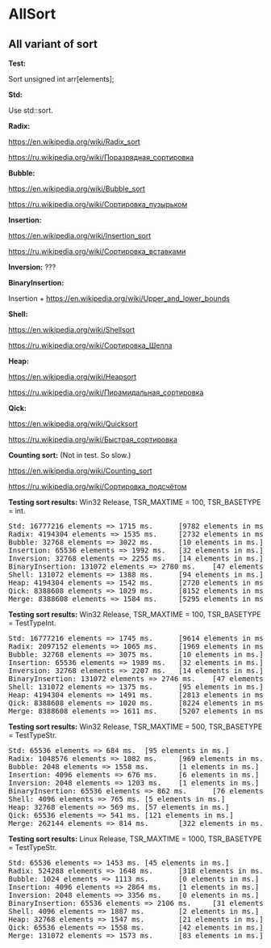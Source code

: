 # AllSort
<h2>All variant of sort</h2>


<b>Test:</b>

Sort unsigned int arr[elements];

<b>Std:</b>

Use std::sort.

<b>Radix:</b>

https://en.wikipedia.org/wiki/Radix_sort

https://ru.wikipedia.org/wiki/Поразрядная_сортировка


<b>Bubble:</b>

https://en.wikipedia.org/wiki/Bubble_sort

https://ru.wikipedia.org/wiki/Сортировка_пузырьком


<b>Insertion:</b>

https://en.wikipedia.org/wiki/Insertion_sort

https://ru.wikipedia.org/wiki/Сортировка_вставками 


<b>Inversion:</b>
???

<b>BinaryInsertion:</b>

Insertion + https://en.wikipedia.org/wiki/Upper_and_lower_bounds


<b>Shell:</b>

https://en.wikipedia.org/wiki/Shellsort

https://ru.wikipedia.org/wiki/Сортировка_Шелла


<b>Heap:</b>

https://en.wikipedia.org/wiki/Heapsort

https://ru.wikipedia.org/wiki/Пирамидальная_сортировка


<b>Qick:</b>

https://en.wikipedia.org/wiki/Quicksort

https://ru.wikipedia.org/wiki/Быстрая_сортировка

<b>Counting sort:</b> (Not in test. So slow.)

https://en.wikipedia.org/wiki/Counting_sort

https://ru.wikipedia.org/wiki/Сортировка_подсчётом 


<b>Testing sort results:</b> Win32 Release, TSR_MAXTIME	= 100, TSR_BASETYPE = int.
<pre>
Std: 16777216 elements => 1715 ms.      [9782 elements in ms.]
Radix: 4194304 elements => 1535 ms.     [2732 elements in ms.]
Bubble: 32768 elements => 3022 ms.      [10 elements in ms.]
Insertion: 65536 elements => 1992 ms.   [32 elements in ms.]
Inversion: 32768 elements => 2255 ms.   [14 elements in ms.]
BinaryInsertion: 131072 elements => 2780 ms.    [47 elements in ms.]
Shell: 131072 elements => 1388 ms.      [94 elements in ms.]
Heap: 4194304 elements => 1542 ms.      [2720 elements in ms.]
Qick: 8388608 elements => 1029 ms.      [8152 elements in ms.]
Merge: 8388608 elements => 1584 ms.     [5295 elements in ms.]
</pre>

<b>Testing sort results:</b> Win32 Release, TSR_MAXTIME	= 100, TSR_BASETYPE = TestTypeInt.
<pre>
Std: 16777216 elements => 1745 ms.      [9614 elements in ms.]
Radix: 2097152 elements => 1065 ms.     [1969 elements in ms.]
Bubble: 32768 elements => 3075 ms.      [10 elements in ms.]
Insertion: 65536 elements => 1989 ms.   [32 elements in ms.]
Inversion: 32768 elements => 2207 ms.   [14 elements in ms.]
BinaryInsertion: 131072 elements => 2746 ms.    [47 elements in ms.]
Shell: 131072 elements => 1375 ms.      [95 elements in ms.]
Heap: 4194304 elements => 1491 ms.      [2813 elements in ms.]
Qick: 8388608 elements => 1020 ms.      [8224 elements in ms.]
Merge: 8388608 elements => 1611 ms.     [5207 elements in ms.]
</pre>

<b>Testing sort results:</b> Win32 Release, TSR_MAXTIME	= 500, TSR_BASETYPE = TestTypeStr.
<pre>
Std: 65536 elements => 684 ms.  [95 elements in ms.]
Radix: 1048576 elements => 1082 ms.     [969 elements in ms.]
Bubble: 2048 elements => 1558 ms.       [1 elements in ms.]
Insertion: 4096 elements => 676 ms.     [6 elements in ms.]
Inversion: 2048 elements => 1203 ms.    [1 elements in ms.]
BinaryInsertion: 65536 elements => 862 ms.      [76 elements in ms.]
Shell: 4096 elements => 765 ms. [5 elements in ms.]
Heap: 32768 elements => 569 ms. [57 elements in ms.]
Qick: 65536 elements => 541 ms. [121 elements in ms.]
Merge: 262144 elements => 814 ms.       [322 elements in ms.]
</pre>

<b>Testing sort results:</b> Linux Release, TSR_MAXTIME	= 1000, TSR_BASETYPE = TestTypeStr.
<pre>
Std: 65536 elements => 1453 ms. [45 elements in ms.]
Radix: 524288 elements => 1648 ms.      [318 elements in ms.]
Bubble: 1024 elements => 1113 ms.       [0 elements in ms.]
Insertion: 4096 elements => 2864 ms.    [1 elements in ms.]
Inversion: 2048 elements => 3356 ms.    [0 elements in ms.]
BinaryInsertion: 65536 elements => 2106 ms.     [31 elements in ms.]
Shell: 4096 elements => 1887 ms.        [2 elements in ms.]
Heap: 32768 elements => 1547 ms.        [21 elements in ms.]
Qick: 65536 elements => 1558 ms.        [42 elements in ms.]
Merge: 131072 elements => 1573 ms.      [83 elements in ms.]
</pre>
